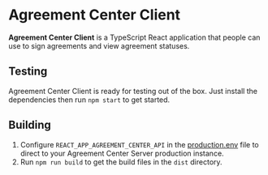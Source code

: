# Agreement Center Client
**Agreement Center Client** is a TypeScript React application that people can use to sign agreements and view agreement statuses. 

## Testing
Agreement Center Client is ready for testing out of the box. Just install the dependencies then run `npm start` to get started.

## Building
1. Configure `REACT_APP_AGREEMENT_CENTER_API` in the [production.env](./production.env) file to direct to your Agreement Center Server production instance.
2. Run `npm run build` to get the build files in the `dist` directory.